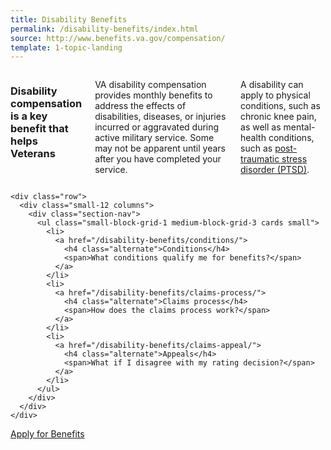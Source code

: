 ```yaml
---
title: Disability Benefits
permalink: /disability-benefits/index.html
source: http://www.benefits.va.gov/compensation/
template: 1-topic-landing
---
```


<div class="main" role="main" markdown="0">
  <div class="section one" markdown="0">
    <div class="primary" markdown="0">
      <div class="row" markdown="0">
        <div class="small-12 columns" markdown="0">
          <h3>Disability compensation is a key benefit that helps Veterans</h3>
          <p>VA disability compensation provides monthly benefits to address the effects of disabilities, diseases, or injuries incurred or aggravated during active military service. Some may not be apparent until years after you have completed your service.</p>
          <p>A disability can apply to physical conditions, such as chronic knee pain, as well as mental-health conditions, such as <a href="/disability-benefits/conditions/ptsd/">post-traumatic stress disorder (PTSD)</a>.</p>
        </div>
      </div>
    </div>

    <div class="row">
      <div class="small-12 columns">
        <div class="section-nav">
          <ul class="small-block-grid-1 medium-block-grid-3 cards small">
            <li>
              <a href="/disability-benefits/conditions/">
                <h4 class="alternate">Conditions</h4>
                <span>What conditions qualify me for benefits?</span>
              </a>
            </li>
            <li>
              <a href="/disability-benefits/claims-process/">
                <h4 class="alternate">Claims process</h4>
                <span>How does the claims process work?</span>
              </a>
            </li>
            <li>
              <a href="/disability-benefits/claims-appeal/">
                <h4 class="alternate">Appeals</h4>
                <span>What if I disagree with my rating decision?</span>
              </a>
            </li>
          </ul>
        </div>
      </div>
    </div>
</div>

<div class="section do">
  <div class="row">
    <div class="small-12 columns">
      <div class="actions">
        <a href="/disability-benefits/apply-for-benefits/" class="usa-button-primary usa-button-big">Apply for Benefits</a>
      </div>
    </div>
  </div>
</div>
